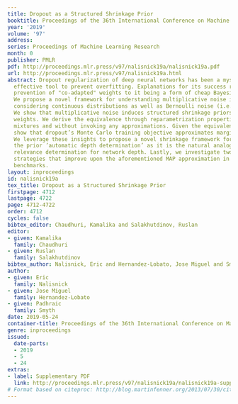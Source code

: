 ```yaml
---
title: Dropout as a Structured Shrinkage Prior
booktitle: Proceedings of the 36th International Conference on Machine Learning
year: '2019'
volume: '97'
address: 
series: Proceedings of Machine Learning Research
month: 0
publisher: PMLR
pdf: http://proceedings.mlr.press/v97/nalisnick19a/nalisnick19a.pdf
url: http://proceedings.mlr.press/v97/nalisnick19a.html
abstract: Dropout regularization of deep neural networks has been a mysterious yet
  effective tool to prevent overfitting. Explanations for its success range from the
  prevention of "co-adapted" weights to it being a form of cheap Bayesian inference.
  We propose a novel framework for understanding multiplicative noise in neural networks,
  considering continuous distributions as well as Bernoulli noise (i.e. dropout).
  We show that multiplicative noise induces structured shrinkage priors on a network’s
  weights. We derive the equivalence through reparametrization properties of scale
  mixtures and without invoking any approximations. Given the equivalence, we then
  show that dropout’s Monte Carlo training objective approximates marginal MAP estimation.
  We leverage these insights to propose a novel shrinkage framework for resnets, terming
  the prior ’automatic depth determination’ as it is the natural analog of automatic
  relevance determination for network depth. Lastly, we investigate two inference
  strategies that improve upon the aforementioned MAP approximation in regression
  benchmarks.
layout: inproceedings
id: nalisnick19a
tex_title: Dropout as a Structured Shrinkage Prior
firstpage: 4712
lastpage: 4722
page: 4712-4722
order: 4712
cycles: false
bibtex_editor: Chaudhuri, Kamalika and Salakhutdinov, Ruslan
editor:
- given: Kamalika
  family: Chaudhuri
- given: Ruslan
  family: Salakhutdinov
bibtex_author: Nalisnick, Eric and Hernandez-Lobato, Jose Miguel and Smyth, Padhraic
author:
- given: Eric
  family: Nalisnick
- given: Jose Miguel
  family: Hernandez-Lobato
- given: Padhraic
  family: Smyth
date: 2019-05-24
container-title: Proceedings of the 36th International Conference on Machine Learning
genre: inproceedings
issued:
  date-parts:
  - 2019
  - 5
  - 24
extras:
- label: Supplementary PDF
  link: http://proceedings.mlr.press/v97/nalisnick19a/nalisnick19a-supp.pdf
# Format based on citeproc: http://blog.martinfenner.org/2013/07/30/citeproc-yaml-for-bibliographies/
---
```

